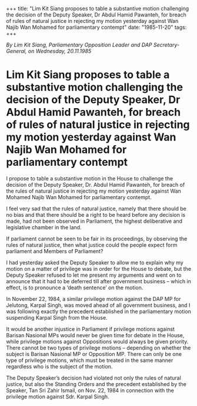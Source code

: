 +++ 
title: "Lim Kit Siang proposes to table a substantive motion challenging the decision of the Deputy Speaker, Dr Abdul Hamid Pawanteh, for breach of rules of natural justice in rejecting my motion yesterday against Wan Najib Wan Mohamed for parliamentary contempt"
date: "1985-11-20"
tags:
+++

_By Lim Kit Siang, Parliamentary Opposition Leader and DAP Secretary-General, on Wednesday, 20.11.1985_

# Lim Kit Siang proposes to table a substantive motion challenging the decision of the Deputy Speaker, Dr Abdul Hamid Pawanteh, for breach of rules of natural justice in rejecting my motion yesterday against Wan Najib Wan Mohamed for parliamentary contempt

I propose to table a substantive motion in the House to challenge the decision of the Deputy Speaker, Dr. Abdul Hamid Pawanteh, for breach of the rules of natural justice in rejecting my motion yesterday against Wan Mohamed Najib Wan Mohamed for parliamentary contempt.</u>

I feel very sad that the rules of natural justice, namely that there should be no bias and that there should be a right to be heard before any decision is made, had not been observed in Parliament, the highest deliberative and legislative chamber in the land.

If parliament cannot be seen to be fair in its proceedings, by observing the rules of natural justice, then what justice could the people expect form parliament and Members of Parliament?

I had yesterday asked the Deputy Speaker to allow me to explain why my motion on a matter of privilege was in order for the House to debate, but the Deputy Speaker refused to let me present my arguments and went on to announce that it had to be deferred till after government business – which in effect, is to pronounce a ‘death sentence’ on the motion.

In November 22, 1984, a similar privilege motion against the DAP MP for Jelutong, Karpal Singh, was moved ahead of all government business, and I was following exactly the precedent established in the parliamentary motion suspending Karpal Singh from the House.

It would be another injustice in Parliament if privilege motions against Barisan Nasional MPs would never be given time for debate in the House, while privilege motions against Oppositions would always be given priority. There cannot be two types of privilege motions – depending on whether the subject is Barisan Nasional MP or Opposition MP. There can only be one type of privilege motions, which must be treated in the same manner regardless who is the subject of the motion.

The Deputy Speaker’s decision had violated not only the rules of natural justice, but also the Standing Orders and the precedent established by the Speaker, Tan Sri Zahir Ismail, on Nov. 22, 1984 in connection with the privilege motion against Sdr. Karpal Singh.
 
